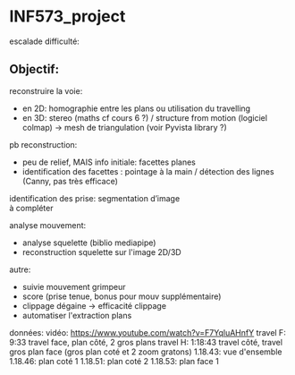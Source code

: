 # INF573_project

escalade difficulté:

## Objectif:
reconstruire la voie:
* en 2D: homographie entre les plans ou utilisation du travelling
* en 3D: stereo (maths cf cours 6 ?) / structure from motion (logiciel colmap) -> mesh de triangulation (voir Pyvista library ?)

pb reconstruction:
* peu de relief, MAIS info initiale: facettes planes
* identification des facettes : pointage à la main / détection des lignes (Canny, pas très efficace)

identification des prise: segmentation d’image  
à compléter

analyse mouvement:
* analyse squelette (biblio mediapipe)
* reconstruction squelette sur l'image 2D/3D

autre:
* suivie mouvement grimpeur
* score (prise tenue, bonus pour mouv supplémentaire)
* clippage dégaine -> efficacité clippage
* automatiser l'extraction plans


données:
vidéo: https://www.youtube.com/watch?v=F7YqluAHnfY
travel F: 9:33		travel face, plan côté, 2 gros plans
travel H: 1:18:43	travel côté, travel gros plan face (gros plan coté et 2 zoom gratons)
	1.18.43: vue d'ensemble
	1.18.46: plan coté 1
	1.18.51: plan coté 2
	1.18.53: plan face 1
